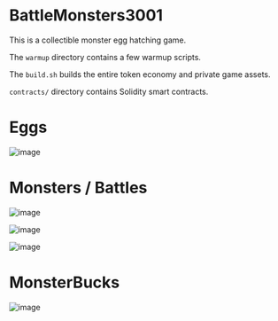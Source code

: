 # BattleMonsters3001

This is a collectible monster egg hatching game. 

The `warmup` directory contains a few warmup scripts.

The `build.sh` builds the entire token economy and private game assets.

`contracts/` directory contains Solidity smart contracts.

# Eggs
![image](https://github.com/mickeyshaughnessy/BattleMonsters3001/assets/1209295/9fb9dac7-53fb-4732-a31d-b1a57465f600)


# Monsters / Battles
 ![image](https://github.com/mickeyshaughnessy/BattleMonsters3001/assets/1209295/c79a0a3f-2284-4557-b246-237f79d6e5ed)

![image](https://github.com/mickeyshaughnessy/BattleMonsters3001/assets/1209295/dff5d6b2-bc7c-443d-b3c4-981cc270d4fb)

![image](https://github.com/mickeyshaughnessy/BattleMonsters3001/assets/1209295/86b16072-3ce8-4df0-a2ec-bacb9b4e3d7a)


# MonsterBucks
![image](https://github.com/mickeyshaughnessy/BattleMonsters3001/assets/1209295/c266733a-90bb-4b43-aca6-dabce6ca34d9)
